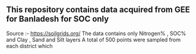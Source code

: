 ## This repository contains data acquired from GEE for Banladesh for SOC only 
  Source :- https://soilgrids.org/
  The data contains only Nitrogen% , SOC% and Clay , Sand and Silt layers 
  A total of 500 points were sampled from each district which  
